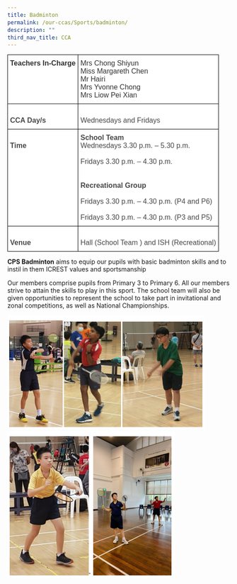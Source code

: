 ```yaml
---
title: Badminton
permalink: /our-ccas/Sports/badminton/
description: ""
third_nav_title: CCA
---
```

<style type="text/css">
.tg  {border-collapse:collapse;border-spacing:0;}
.tg td{border-color:black;border-style:solid;border-width:1px;font-family:Arial, sans-serif;font-size:14px;
  overflow:hidden;padding:10px 5px;word-break:normal;}
.tg th{border-color:black;border-style:solid;border-width:1px;font-family:Arial, sans-serif;font-size:14px;
  font-weight:normal;overflow:hidden;padding:10px 5px;word-break:normal;}
.tg .tg-apdk{background-color:#FFF;color:#484848;font-size:16px;text-align:left;vertical-align:top}
.tg .tg-kwi2{background-color:#FFF;color:#323232;font-size:16px;font-weight:bold;text-align:left;vertical-align:top}
.tg .tg-b35l{background-color:#FFF;color:#323232;font-size:16px;text-align:left;vertical-align:top}
.tg .tg-z3yx{background-color:#FFF;color:#484848;font-size:16px;font-weight:bold;text-align:left;vertical-align:top}
</style>
<table class="tg">
<thead>
  <tr>
    <th class="tg-kwi2"><span style="font-weight:bold;color:#323232">Teachers In-Charge   </span></th>
    <th class="tg-b35l"><span style="font-weight:normal;color:#323232">Mrs Chong Shiyun</span><br><span style="font-weight:normal;color:#323232">Miss Margareth Chen</span><br><span style="font-weight:normal;color:#323232">Mr Hairi</span><br>Mrs Yvonne Chong<br>Mrs Liow Pei Xian<br></th>
  </tr>
</thead>
<tbody>
  <tr>
    <td class="tg-z3yx"><span style="font-weight:bold">   </span><br><span style="font-weight:bold">CCA Day/s   </span></td>
    <td class="tg-apdk"><br>Wednesdays   and Fridays   </td>
  </tr>
  <tr>
    <td class="tg-z3yx"><span style="font-weight:bold">   </span><br><span style="font-weight:bold">Time   </span></td>
    <td class="tg-apdk"><span style="font-weight:bold;font-style:inherit">School Team</span><br>Wednesdays 3.30 p.m. – 5.30 p.m.<br><br>Fridays 3.30 p.m. – 4.30 p.m.<br><br><br><span style="font-weight:bold;font-style:inherit">Recreational Group</span><br><br>Fridays 3.30 p.m. – 4.30 p.m. (P4 and P6)<br><br>Fridays 3.30 p.m. – 4.30 p.m. (P3 and P5)<br></td>
  </tr>
  <tr>
    <td class="tg-z3yx"><span style="font-weight:bold">   </span><br><span style="font-weight:bold">Venue   </span></td>
    <td class="tg-apdk">   <br>Hall   (School Team ) and ISH (Recreational)   </td>
  </tr>
</tbody>
</table>
	
**CPS Badminton** aims to equip our pupils with basic badminton skills and to instil in them ICREST values and sportsmanship

Our members comprise pupils from Primary 3 to Primary 6. All our members strive to attain the skills to play in this sport. The school team will also be given opportunities to represent the school to take part in invitational and zonal competitions, as well as National Championships. 

![](/images/Badminton%201.png)
![](/images/Badminton%202.png)